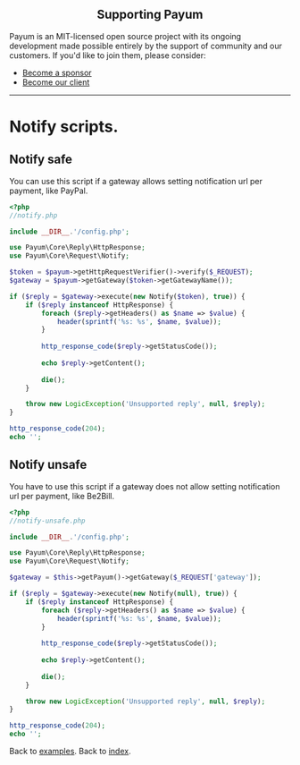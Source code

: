 <h2 align="center">Supporting Payum</h2>

Payum is an MIT-licensed open source project with its ongoing development made possible entirely by the support of community and our customers. If you'd like to join them, please consider:

- [Become a sponsor](https://www.patreon.com/makasim)
- [Become our client](http://forma-pro.com/)

---

# Notify scripts.

## Notify safe

You can use this script if a gateway allows setting notification url per payment, like PayPal.

```php
<?php
//notify.php

include __DIR__.'/config.php';

use Payum\Core\Reply\HttpResponse;
use Payum\Core\Request\Notify;

$token = $payum->getHttpRequestVerifier()->verify($_REQUEST);
$gateway = $payum->getGateway($token->getGatewayName());

if ($reply = $gateway->execute(new Notify($token), true)) {
    if ($reply instanceof HttpResponse) {
        foreach ($reply->getHeaders() as $name => $value) {
            header(sprintf('%s: %s', $name, $value));
        }
        
        http_response_code($reply->getStatusCode());
        
        echo $reply->getContent();
        
        die();
    }

    throw new LogicException('Unsupported reply', null, $reply);
}

http_response_code(204);
echo '';
```

## Notify unsafe

You have to use this script if a gateway does not allow setting notification url per payment, like Be2Bill.

```php
<?php
//notify-unsafe.php

include __DIR__.'/config.php';

use Payum\Core\Reply\HttpResponse;
use Payum\Core\Request\Notify;

$gateway = $this->getPayum()->getGateway($_REQUEST['gateway']);

if ($reply = $gateway->execute(new Notify(null), true)) {
    if ($reply instanceof HttpResponse) {
        foreach ($reply->getHeaders() as $name => $value) {
            header(sprintf('%s: %s', $name, $value));
        }
        
        http_response_code($reply->getStatusCode());
        
        echo $reply->getContent();
        
        die();
    }

    throw new LogicException('Unsupported reply', null, $reply);
}

http_response_code(204);
echo '';
```

Back to [examples](index.md).
Back to [index](../index.md).


